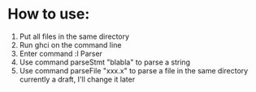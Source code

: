 # How to use:
1. Put all files in the same directory
2. Run ghci on the command line
3. Enter command :l Parser
4. Use command parseStmt "blabla" to parse a string 
5. Use command parseFile "xxx.x" to parse a file in the same directory
currently a draft, I'll change it later
